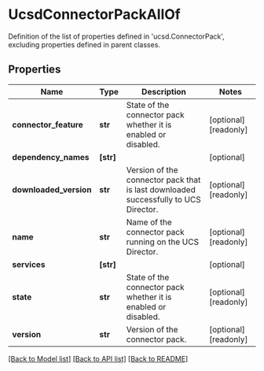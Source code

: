 # UcsdConnectorPackAllOf

Definition of the list of properties defined in 'ucsd.ConnectorPack', excluding properties defined in parent classes.
## Properties
Name | Type | Description | Notes
------------ | ------------- | ------------- | -------------
**connector_feature** | **str** | State of the connector pack whether it is enabled or disabled. | [optional] [readonly] 
**dependency_names** | **[str]** |  | [optional] 
**downloaded_version** | **str** | Version of the connector pack that is last downloaded successfully to UCS Director. | [optional] [readonly] 
**name** | **str** | Name of the connector pack running on the UCS Director. | [optional] [readonly] 
**services** | **[str]** |  | [optional] 
**state** | **str** | State of the connector pack whether it is enabled or disabled. | [optional] [readonly] 
**version** | **str** | Version of the connector pack. | [optional] [readonly] 

[[Back to Model list]](../README.md#documentation-for-models) [[Back to API list]](../README.md#documentation-for-api-endpoints) [[Back to README]](../README.md)


